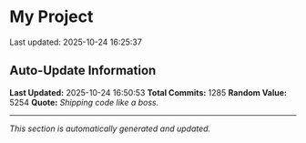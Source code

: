 # My Project


Last updated: 2025-10-24 16:25:37












































































































































































































































































































































































































































































































































































































































































































































































































































































































































































































































































































































































































































































































































































































































































































































































































































































































































## Auto-Update Information

**Last Updated:** 2025-10-24 16:50:53
**Total Commits:** 1285
**Random Value:** 5254
**Quote:** _Shipping code like a boss._

---
_This section is automatically generated and updated._